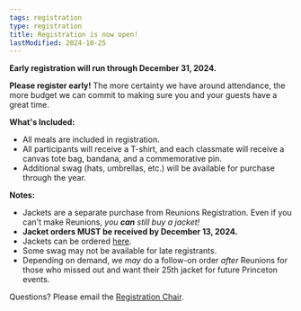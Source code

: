 ```yaml
---
tags: registration
type: registration
title: Registration is now open!
lastModified: 2024-10-25
---
```


**Early registration will run through December 31, 2024.**

**Please register early!** The more certainty we have around attendance, the more budget we can commit to making sure you and your guests have a great time.

**What's Included:**
- All meals are included in registration.
- All participants will receive a T-shirt, and each classmate will receive a canvas tote bag, bandana, and a commemorative pin.
- Additional swag (hats, umbrellas, etc.) will be available for purchase through the year.

**Notes:**
- Jackets are a separate purchase from Reunions Registration. Even if you can't make Reunions, *you **can** still buy a jacket!*
- **Jacket orders MUST be received by December 13, 2024.**
- Jackets can be ordered [here](https://princeton.reunioniq.com/shop/classof00).
- Some swag may not be available for late registrants. 
- Depending on demand, we *may* do a follow-on order *after* Reunions for those who missed out and want their 25th jacket for future Princeton events.


<!--*Check-in hours are at our 25th Reunion HQ in the Whitman College upper courtyard.*-->
<!---->
<!--**Hours**-->
<!--* **Thursday:** Noon – 11:00 pm-->
<!--* **Friday:** 9:00 am – Midnight-->
<!--* **Saturday:** 9:00 am – Midnight-->

Questions? Please email the [Registration Chair](mailto:gia.fruscione@gmail.com).
